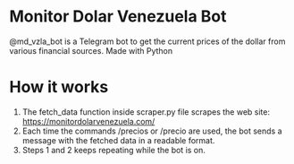# Monitor Dolar Venezuela Bot
@md_vzla_bot is a Telegram bot to get the current prices of the dollar from various financial sources. Made with Python


# How it works

1. The fetch_data function inside scraper.py file scrapes the web site: https://monitordolarvenezuela.com/
2. Each time the commands /precios or /precio are used, the bot sends a message with the fetched data in a readable format.
3. Steps 1 and 2 keeps repeating while the bot is on.

